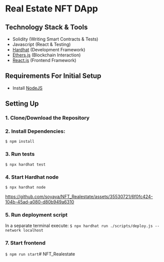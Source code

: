# Real Estate NFT DApp

## Technology Stack & Tools

- Solidity (Writing Smart Contracts & Tests)
- Javascript (React & Testing)
- [Hardhat](https://hardhat.org/) (Development Framework)
- [Ethers.js](https://docs.ethers.io/v5/) (Blockchain Interaction)
- [React.js](https://reactjs.org/) (Frontend Framework)

## Requirements For Initial Setup
- Install [NodeJS](https://nodejs.org/en/)

## Setting Up
### 1. Clone/Download the Repository

### 2. Install Dependencies:
`$ npm install`

### 3. Run tests
`$ npx hardhat test`

### 4. Start Hardhat node
`$ npx hardhat node`


https://github.com/soyaya/NFT_Realestate/assets/35530721/6f0fc424-104b-45ad-a080-d80b949a6310


### 5. Run deployment script
In a separate terminal execute:
`$ npx hardhat run ./scripts/deploy.js --network localhost`

### 7. Start frontend
`$ npm run start`# NFT_Realestate
